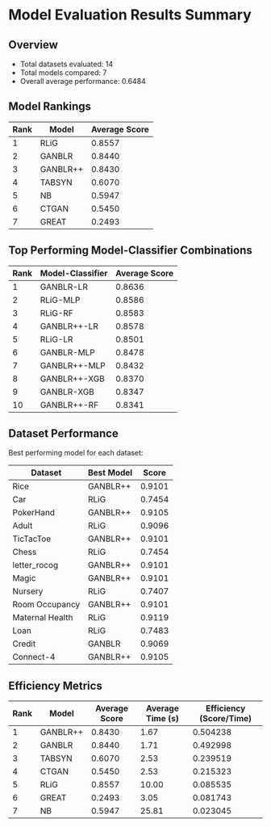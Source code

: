 # Model Evaluation Results Summary

## Overview

- Total datasets evaluated: 14
- Total models compared: 7
- Overall average performance: 0.6484

## Model Rankings

| Rank | Model | Average Score |
|------|-------|---------------|
| 1 | RLiG | 0.8557 |
| 2 | GANBLR | 0.8440 |
| 3 | GANBLR++ | 0.8430 |
| 4 | TABSYN | 0.6070 |
| 5 | NB | 0.5947 |
| 6 | CTGAN | 0.5450 |
| 7 | GREAT | 0.2493 |

## Top Performing Model-Classifier Combinations

| Rank | Model-Classifier | Average Score |
|------|-----------------|---------------|
| 1 | GANBLR-LR | 0.8636 |
| 2 | RLiG-MLP | 0.8586 |
| 3 | RLiG-RF | 0.8583 |
| 4 | GANBLR++-LR | 0.8578 |
| 5 | RLiG-LR | 0.8501 |
| 6 | GANBLR-MLP | 0.8478 |
| 7 | GANBLR++-MLP | 0.8432 |
| 8 | GANBLR++-XGB | 0.8370 |
| 9 | GANBLR-XGB | 0.8347 |
| 10 | GANBLR++-RF | 0.8341 |

## Dataset Performance

Best performing model for each dataset:

| Dataset | Best Model | Score |
|---------|------------|-------|
| Rice | GANBLR++ | 0.9101 |
| Car | RLiG | 0.7454 |
| PokerHand | GANBLR++ | 0.9105 |
| Adult | RLiG | 0.9096 |
| TicTacToe | GANBLR++ | 0.9101 |
| Chess | RLiG | 0.7454 |
| letter_rocog | GANBLR++ | 0.9101 |
| Magic | GANBLR++ | 0.9101 |
| Nursery | RLiG | 0.7407 |
| Room Occupancy | GANBLR++ | 0.9101 |
| Maternal Health | RLiG | 0.9119 |
| Loan | RLiG | 0.7483 |
| Credit | GANBLR | 0.9069 |
| Connect-4 | GANBLR++ | 0.9105 |


## Efficiency Metrics

| Rank | Model | Average Score | Average Time (s) | Efficiency (Score/Time) |
|------|-------|---------------|------------------|-------------------------|
| 1 | GANBLR++ | 0.8430 | 1.67 | 0.504238 |
| 2 | GANBLR | 0.8440 | 1.71 | 0.492998 |
| 3 | TABSYN | 0.6070 | 2.53 | 0.239519 |
| 4 | CTGAN | 0.5450 | 2.53 | 0.215323 |
| 5 | RLiG | 0.8557 | 10.00 | 0.085535 |
| 6 | GREAT | 0.2493 | 3.05 | 0.081743 |
| 7 | NB | 0.5947 | 25.81 | 0.023045 |
